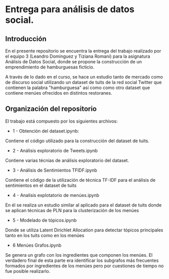 # Entrega para análisis de datos social.
## Introducción
En el presente repositorio se encuentra la entrega del trabajo realizado por el equipo 3 (Leandro Dominguez y Tiziana Romani) para la asignatura Análisis de Datos Social, donde se propone la construcción de un emprendimiento de hamburguesas ficticio.

A través de lo dado en el curso, se hace un estudio tanto de mercado como de discurso social utilizando un dataset de tuits de la red social Twitter que contienen la palabra "hamburguesa" así como como otro dataset que contiene menúes ofrecidos en distintos restoranes.

## Organización del repositorio
El trabajo está compuesto por los siguientes archivos:

- 1 - Obtención del dataset.ipynb:

Contiene el código utilizado para la construcción del dataset de tuits.

- 2 - Análisis exploratorio de Tweets.ipynb

Contiene varias técnias de análisis exploratorio del dataset.

- 3 - Análisis de Sentimientos TFIDF.ipynb

Contiene el código de la utilización de técnica TF-IDF para el análisis de sentimientos en el dataset de tuits

- 4 - Analisis explotatorio de menúes.ipynb

En él se realiza un estudio similar al aplicado para el dataset de tuits donde se aplican técnicas de PLN para la clusterización de los menúes

- 5 - Modelado de tópicos.ipynb

Donde se utiliza Latent Dirichlet Allocation para detectar tópicos principales tanto en los tuits como en los menúes

- 6 Menúes Grafos.ipynb

Se genera un grafo con los ingredientes que componen los menúes. El verdadero final de esta parte era identificar los subgrafos más frecuentes formados por ingredientes de los menúes pero por cuestiones de tiempo no fue posible realizarlo.